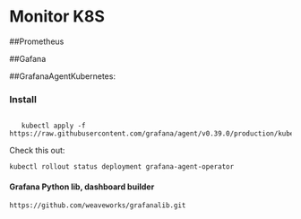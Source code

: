 # Monitor K8S

##Prometheus</p>

##Gafana</p>

##GrafanaAgentKubernetes:</p>

### Install</p>

```

   kubectl apply -f https://raw.githubusercontent.com/grafana/agent/v0.39.0/production/kubernetes/operator/deployment.yaml

```
Check this out:</p>

```
kubectl rollout status deployment grafana-agent-operator

```

#### Grafana Python lib, dashboard builder

```
https://github.com/weaveworks/grafanalib.git
```




